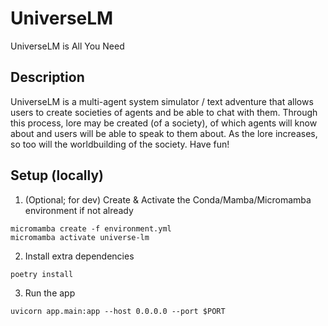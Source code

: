 # UniverseLM

UniverseLM is All You Need

## Description

UniverseLM is a multi-agent system simulator / text adventure that allows users to create societies of agents and be able to chat with them. Through this process, lore may be created (of a society), of which agents will know about and users will be able to speak to them about. As the lore increases, so too will the worldbuilding of the society. Have fun!

## Setup (locally)

1. (Optional; for dev) Create & Activate the Conda/Mamba/Micromamba environment if not already

```
micromamba create -f environment.yml
micromamba activate universe-lm
```

2. Install extra dependencies

```
poetry install
```

3. Run the app

```
uvicorn app.main:app --host 0.0.0.0 --port $PORT
```
